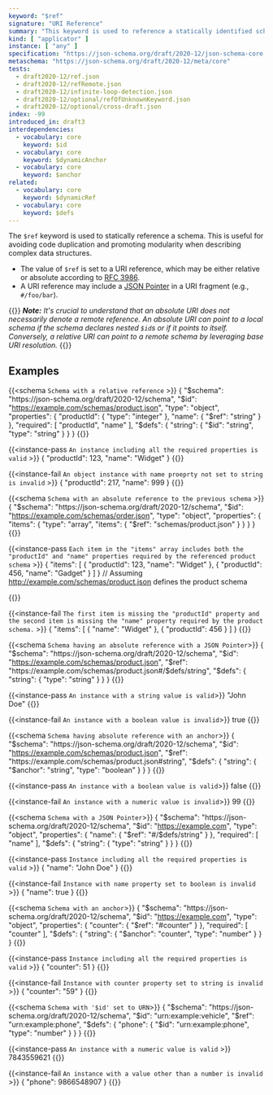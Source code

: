 ```yaml
---
keyword: "$ref"
signature: "URI Reference"
summary: "This keyword is used to reference a statically identified schema."
kind: [ "applicator" ]
instance: [ "any" ]
specification: "https://json-schema.org/draft/2020-12/json-schema-core.html#section-8.2.3.1"
metaschema: "https://json-schema.org/draft/2020-12/meta/core"
tests:
  - draft2020-12/ref.json
  - draft2020-12/refRemote.json
  - draft2020-12/infinite-loop-detection.json
  - draft2020-12/optional/refOfUnknownKeyword.json
  - draft2020-12/optional/cross-draft.json
index: -99
introduced_in: draft3
interdependencies:
  - vocabulary: core
    keyword: $id
  - vocabulary: core
    keyword: $dynamicAnchor
  - vocabulary: core
    keyword: $anchor
related:
  - vocabulary: core
    keyword: $dynamicRef
  - vocabulary: core
    keyword: $defs
---
```


The `$ref` keyword is used to statically reference a schema. This is useful for avoiding code duplication and promoting modularity when describing complex data structures.
* The value of `$ref` is set to a URI reference, which may be either relative or absolute according to [RFC 3986](https://datatracker.ietf.org/doc/html/rfc3986).
* A URI reference may include a [JSON Pointer](https://datatracker.ietf.org/doc/html/rfc6901) in a URI fragment (e.g., `#/foo/bar`).

{{<alert>}}
 _**Note:** It's crucial to understand that an absolute URI does not necessarily denote a remote reference. An absolute URI can point to a local schema if the schema declares nested `$id`s or if it points to itself. Conversely, a relative URI can point to a remote schema by leveraging base URI resolution._
{{</alert>}}

## Examples

{{<schema `Schema with a relative reference` >}}
{
  "$schema": "https://json-schema.org/draft/2020-12/schema",
  "$id": "https://example.com/schemas/product.json",
  "type": "object",
  "properties": {
    "productId": { "type": "integer" },
    "name": { "$ref": "string" }
  },
  "required": [ "productId", "name" ],
  "$defs": {
    "string": {
      "$id": "string",
      "type": "string"
    }
  }
}
{{</schema>}}

{{<instance-pass `An instance including all the required properties is valid` >}}
{
  "productId": 123,
  "name": "Widget"
}
{{</instance-pass>}}

{{<instance-fail `An object instance with name proeprty not set to string is invalid` >}}
{
  "productId": 217,
  "name": 999
}
{{</instance-fail>}}

{{<schema `Schema with an absolute reference to the previous schema` >}}
{
  "$schema": "https://json-schema.org/draft/2020-12/schema",
  "$id": "https://example.com/schemas/order.json",
  "type": "object",
  "properties": {
    "items": {
      "type": "array",
      "items": { "$ref": "schemas/product.json" }
    }
  }
}
{{</schema>}}

{{<instance-pass `Each item in the "items" array includes both the "productId" and "name" properties required by the referenced product schema` >}}
{
  "items": [
    { "productId": 123, "name": "Widget" },
    { "productId": 456, "name": "Gadget" }
  ]
}
// Assuming http://example.com/schemas/product.json defines the product schema

{{</instance-pass>}}

{{<instance-fail `The first item is missing the "productId" property and the second item is missing the "name" property required by the product schema.` >}}
{
  "items": [
    { "name": "Widget" },
    { "productId": 456 }
  ]
}
{{</instance-fail>}}

{{<schema `Schema having an absolute reference with a JSON Pointer`>}}
{
  "$schema": "https://json-schema.org/draft/2020-12/schema",
  "$id": "https://example.com/schemas/product.json",
  "$ref": "https://example.com/schemas/product.json#/$defs/string",
  "$defs": {
    "string": { "type": "string" }
  }
}
{{</schema>}}

{{<instance-pass `An instance with a string value is valid`>}}
"John Doe"
{{</instance-pass>}}

{{<instance-fail `An instance with a boolean value is invalid`>}}
true
{{</instance-fail>}}

{{<schema `Schema having absolute reference with an anchor`>}}
{
  "$schema": "https://json-schema.org/draft/2020-12/schema",
  "$id": "https://example.com/schemas/product.json",
  "$ref": "https://example.com/schemas/product.json#string",
  "$defs": {
    "string": { "$anchor": "string", "type": "boolean" }
  }
}
{{</schema>}}

{{<instance-pass `An instance with a boolean value is valid`>}}
false
{{</instance-pass>}}

{{<instance-fail `An instance with a numeric value is invalid`>}}
99
{{</instance-fail>}}

{{<schema `Schema with a JSON Pointer`>}}
{
  "$schema": "https://json-schema.org/draft/2020-12/schema",
  "$id": "https://example.com",
  "type": "object",
  "properties": {
    "name": { "$ref": "#/$defs/string" }
  },
  "required": [ "name" ],
  "$defs": {
    "string": { "type": "string" }
  }
}
{{</schema>}}

{{<instance-pass `Instance including all the required properties is valid` >}}
{
  "name": "John Doe"
}
{{</instance-pass>}}

{{<instance-fail `Instance with name property set to boolean is invalid` >}}
{
  "name": true
}
{{</instance-fail>}}

{{<schema `Schema with an anchor`>}}
{
  "$schema": "https://json-schema.org/draft/2020-12/schema",
  "$id": "https://example.com",
  "type": "object",
  "properties": {
    "counter": { "$ref": "#counter" }
  },
  "required": [ "counter" ],
  "$defs": {
    "string": { "$anchor": "counter", "type": "number" }
  }
}
{{</schema>}}

{{<instance-pass `Instance including all the required properties is valid` >}}
{
  "counter": 51
}
{{</instance-pass>}}

{{<instance-fail `Instance with counter property set to string is invalid` >}}
{
  "counter": "59"
}
{{</instance-fail>}}

{{<schema `Schema with '$id' set to URN`>}}
{
  "$schema": "https://json-schema.org/draft/2020-12/schema",
  "$id": "urn:example:vehicle",
  "$ref": "urn:example:phone",
  "$defs": {
    "phone": {
      "$id": "urn:example:phone",
      "type": "number"
    }
  }
}
{{</schema>}}

{{<instance-pass `An instance with a numeric value is valid` >}}
7843559621
{{</instance-pass>}}

{{<instance-fail `An instance with a value other than a number is invalid` >}}
{
  "phone": 9866548907
}
{{</instance-fail>}}

